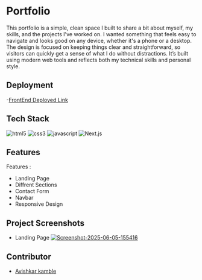 # Portfolio
This portfolio is a simple, clean space I built to share a bit about myself, my skills, and the projects I've worked on. I wanted something that feels easy to navigate and looks good on any device, whether it's a phone or a desktop. The design is focused on keeping things clear and straightforward, so visitors can quickly get a sense of what I do without distractions. It’s built using modern web tools and reflects both my technical skills and personal style.


## Deployment


-[FrontEnd Deployed Link](https://avishkar-kamble.vercel.app/)



## Tech Stack

<p >
    <img src="https://img.shields.io/badge/HTML5-E34F26?style=for-the-badge&logo=html5&logoColor=white" alt="html5" />
    <img src="https://img.shields.io/badge/CSS3-1572B6?style=for-the-badge&logo=css3&logoColor=white" alt="css3" /> 
    <img src="https://img.shields.io/badge/JavaScript-323330?style=for-the-badge&logo=javascript&logoColor=F7DF1E" alt="javascript" />
    <img src="https://img.shields.io/badge/Next.js-000000?style=for-the-badge&logo=next.js&logoColor=white" alt="Next.js" />
</p>


## Features

Features :
- Landing Page
- Diffrent Sections
- Contact Form
- Navbar
- Responsive Design

 
 

## Project Screenshots

- Landing Page
<a href="https://ibb.co/JwvwMFJC"><img src="https://i.ibb.co/8LrLS4ZX/Screenshot-2025-06-05-155416.png" alt="Screenshot-2025-06-05-155416" border="0"></a>


## Contributor
- [Avishkar kamble](https://github.com/aavishkark)
